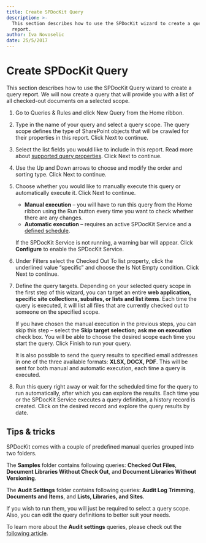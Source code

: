 ```yaml
---
title: Create SPDocKit Query
description: >-
  This section describes how to use the SPDocKit wizard to create a query
  report.
author: Iva Novoselic
date: 25/5/2017
---
```


# Create SPDocKit Query

This section describes how to use the SPDocKit Query wizard to create a query report. We will now create a query that will provide you with a list of all checked-out documents on a selected scope.

1. Go to Queries & Rules and click New Query from the Home ribbon.  
2. Type in the name of your query and select a query scope. The query scope defines the type of SharePoint objects that will be crawled for their properties in this report. Click Next to continue.  
3. Select the list fields you would like to include in this report. Read more about [supported query properties](create-spdockit-query.md#internal/query-and-change-sharepoint-settings/queries-and-rules-screen). Click Next to continue.  
4. Use the Up and Down arrows to choose and modify the order and sorting type. Click Next to continue.  
5. Choose whether you would like to manually execute this query or automatically execute it. Click Next to continue.

   * **Manual execution** – you will have to run this query from the Home ribbon using the Run button every time you want to check whether there are any changes.
   * **Automatic execution** – requires an active SPDocKit Service and a [defined schedule](create-spdockit-query.md#internal/query-and-change-sharepoint-settings/queries-and-rules-screen).

   If the SPDocKit Service is not running, a warning bar will appear. Click **Configure** to enable the SPDocKit Service.

6. Under Filters select the Checked Out To list property, click the underlined value “specific” and choose the Is Not Empty condition. Click Next to continue.  
7. Define the query targets. Depending on your selected query scope in the first step of this wizard, you can target an entire **web application, specific site collections, subsites, or lists and list items**. Each time the query is executed, it will list all files that are currently checked out to someone on the specified scope.

   If you have chosen the manual execution in the previous steps, you can skip this step – select the **Skip target selection; ask me on execution** check box. You will be able to choose the desired scope each time you start the query. Click Finish to run your query.

   It is also possible to send the query results to specified email addresses in one of the three available formats: **XLSX, DOCX, PDF**. This will be sent for both manual and automatic execution, each time a query is executed.

8. Run this query right away or wait for the scheduled time for the query to run automatically, after which you can explore the results. Each time you or the SPDocKit Service executes a query definition, a history record is created. Click on the desired record and explore the query results by date.

## Tips & tricks

SPDocKit comes with a couple of predefined manual queries grouped into two folders.

The **Samples** folder contains following queries: **Checked Out Files**, **Document Libraries Without Check Out**, and **Document Libraries Without Versioning**.

The **Audit Settings** folder contains following queries: **Audit Log Trimming**, **Documents and Items**, and **Lists, Libraries, and Sites**.

If you wish to run them, you will just be required to select a query scope. Also, you can edit the query definitions to better suit your needs.

To learn more about the **Audit settings** queries, please check out the [following article](create-spdockit-query.md#internal/query-and-change-sharepoint-settings/create-audit-queries-and-rules).

